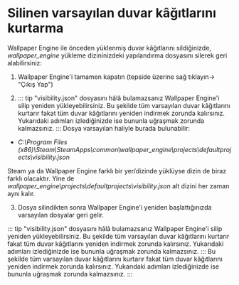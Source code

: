 # Silinen varsayılan duvar kâğıtlarını kurtarma

Wallpaper Engine ile önceden yüklenmiş duvar kâğıtlarını sildiğinizde, *wallpaper_engine* yükleme dizininizdeki yapılandırma dosyasını silerek geri alabilirsiniz:

1. Wallpaper Engine'i tamamen kapatın (tepside üzerine sağ tıklayın-> "Çıkış Yap")

2. ::: tip "visibility.json" dosyasını hâlâ bulamazsanız Wallpaper Engine'i silip yeniden yükleyebilirsiniz. Bu şekilde tüm varsayılan duvar kâğıtlarını kurtarır fakat tüm duvar kâğıtlarını yeniden indirmek zorunda kalırsınız. Yukarıdaki adımları izlediğinizde ise bununla uğraşmak zorunda kalmazsınız. ::: Dosya varsayılan haliyle burada bulunabilir:

* *C:\Program Files (x86)\Steam\SteamApps\common\wallpaper_engine\projects\defaultprojects\visibility.json*

Steam ya da Wallpaper Engine farklı bir yer/dizinde yüklüyse dizin de biraz farklı olacaktır. Yine de *wallpaper_engine\projects\defaultprojects\visibility.json* alt dizini her zaman aynı kalır.

3. Dosya silindikten sonra Wallpaper Engine'i yeniden başlattığınızda varsayılan dosyalar geri gelir.

::: tip "visibility.json" dosyasını hâlâ bulamazsanız Wallpaper Engine'i silip yeniden yükleyebilirsiniz. Bu şekilde tüm varsayılan duvar kâğıtlarını kurtarır fakat tüm duvar kâğıtlarını yeniden indirmek zorunda kalırsınız. Yukarıdaki adımları izlediğinizde ise bununla uğraşmak zorunda kalmazsınız. ::: Bu şekilde tüm varsayılan duvar kâğıtlarını kurtarır fakat tüm duvar kâğıtlarını yeniden indirmek zorunda kalırsınız. Yukarıdaki adımları izlediğinizde ise bununla uğraşmak zorunda kalmazsınız. :::